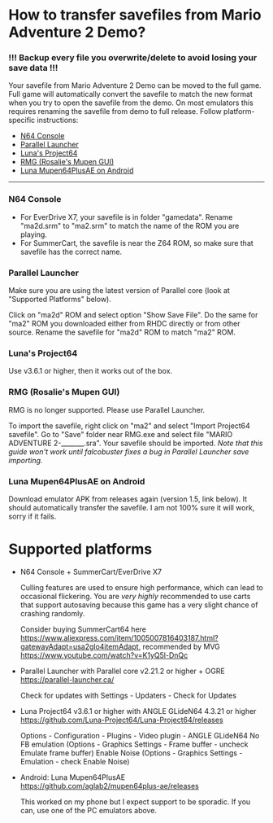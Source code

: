 # How to transfer savefiles from Mario Adventure 2 Demo?

### !!! Backup every file you overwrite/delete to avoid losing your save data !!!

Your savefile from Mario Adventure 2 Demo can be moved to the full game. Full game will automatically convert the savefile to match the new format when you try to open the savefile from the demo. On most emulators this requires renaming the savefile from demo to full release. Follow platform-specific instructions:

 * [N64 Console](#n64-console)
 * [Parallel Launcher](#parallel-launcher)
 * [Luna's Project64](#lunas-project64)
 * [RMG (Rosalie's Mupen GUI)](#rmg-rosalies-mupen-gui)
 * [Luna Mupen64PlusAE on Android](#luna-mupen64plusae-on-android)

<hr />

### N64 Console

* For EverDrive X7, your savefile is in folder "gamedata". Rename "ma2d.srm" to "ma2.srm" to match the name of the ROM you are playing.
* For SummerCart, the savefile is near the Z64 ROM, so make sure that savefile has the correct name.

### Parallel Launcher

Make sure you are using the latest version of Parallel core (look at "Supported Platforms" below).

Click on "ma2d" ROM and select option "Show Save File". Do the same for "ma2" ROM you downloaded either from RHDC directly or from other source. Rename the savefile for "ma2d" ROM to match "ma2" ROM.

### Luna's Project64

Use v3.6.1 or higher, then it works out of the box.

### RMG (Rosalie's Mupen GUI)

RMG is no longer supported. Please use Parallel Launcher.

To import the savefile, right click on "ma2" and select "Import Project64 savefile". Go to "Save" folder near RMG.exe and select file "MARIO ADVENTURE 2-_______.sra". Your savefile should be imported. _Note that this guide won't work until falcobuster fixes a bug in Parallel Launcher save importing._

### Luna Mupen64PlusAE on Android

Download emulator APK from releases again (version 1.5, link below). It should automatically transfer the savefile. I am not 100% sure it will work, sorry if it fails. 

# Supported platforms

 * N64 Console + SummerCart/EverDrive X7

    Culling features are used to ensure high performance, which can lead to occasional flickering. You are _very highly_ recommended to use carts that support autosaving because this game has a very slight chance of crashing randomly.

    Consider buying SummerCart64 here https://www.aliexpress.com/item/1005007816403187.html?gatewayAdapt=usa2glo4itemAdapt, recommended by MVG https://www.youtube.com/watch?v=K1yQ5l-DnQc

 * Parallel Launcher with Parallel core v2.21.2 or higher + OGRE https://parallel-launcher.ca/

    Check for updates with Settings - Updaters - Check for Updates

 * Luna Project64 v3.6.1 or higher with ANGLE GLideN64 4.3.21 or higher https://github.com/Luna-Project64/Luna-Project64/releases

    Options - Configuration - Plugins - Video plugin - ANGLE GLideN64
    No FB emulation (Options - Graphics Settings - Frame buffer - uncheck Emulate frame buffer) 
    Enable Noise (Options - Graphics Settings - Emulation - check Enable Noise)

 * Android: Luna Mupen64PlusAE https://github.com/aglab2/mupen64plus-ae/releases

    This worked on my phone but I expect support to be sporadic. If you can, use one of the PC emulators above.
